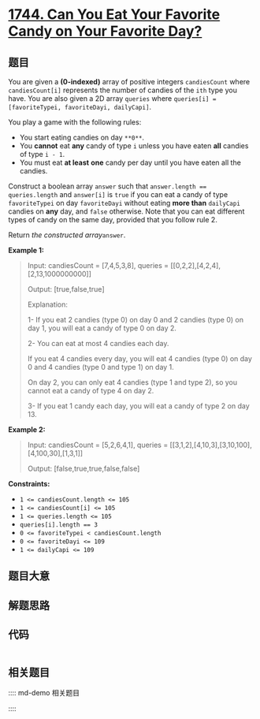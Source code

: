 # [1744. Can You Eat Your Favorite Candy on Your Favorite Day?](https://leetcode.com/problems/can-you-eat-your-favorite-candy-on-your-favorite-day)

## 题目

You are given a **(0-indexed)** array of positive integers `candiesCount`
where `candiesCount[i]` represents the number of candies of the `ith` type you
have. You are also given a 2D array `queries` where `queries[i] =
[favoriteTypei, favoriteDayi, dailyCapi]`.

You play a game with the following rules:

  * You start eating candies on day `**0**`.
  * You **cannot** eat **any** candy of type `i` unless you have eaten **all** candies of type `i - 1`.
  * You must eat **at least** **one** candy per day until you have eaten all the candies.

Construct a boolean array `answer` such that `answer.length == queries.length`
and `answer[i]` is `true` if you can eat a candy of type `favoriteTypei` on
day `favoriteDayi` without eating **more than** `dailyCapi` candies on **any**
day, and `false` otherwise. Note that you can eat different types of candy on
the same day, provided that you follow rule 2.

Return _the constructed array_`answer`.



**Example 1:**

> Input: candiesCount = [7,4,5,3,8], queries = [[0,2,2],[4,2,4],[2,13,1000000000]]
> 
> Output: [true,false,true]
> 
> Explanation:
> 
> 1- If you eat 2 candies (type 0) on day 0 and 2 candies (type 0) on day 1, you will eat a candy of type 0 on day 2.
> 
> 2- You can eat at most 4 candies each day.
> 
>    If you eat 4 candies every day, you will eat 4 candies (type 0) on day 0 and 4 candies (type 0 and type 1) on day 1.
> 
>    On day 2, you can only eat 4 candies (type 1 and type 2), so you cannot eat a candy of type 4 on day 2.
> 
> 3- If you eat 1 candy each day, you will eat a candy of type 2 on day 13.

**Example 2:**

> Input: candiesCount = [5,2,6,4,1], queries = [[3,1,2],[4,10,3],[3,10,100],[4,100,30],[1,3,1]]
> 
> Output: [false,true,true,false,false]

**Constraints:**

  * `1 <= candiesCount.length <= 105`
  * `1 <= candiesCount[i] <= 105`
  * `1 <= queries.length <= 105`
  * `queries[i].length == 3`
  * `0 <= favoriteTypei < candiesCount.length`
  * `0 <= favoriteDayi <= 109`
  * `1 <= dailyCapi <= 109`


## 题目大意

## 解题思路

## 代码

```javascript

```

## 相关题目

:::: md-demo 相关题目

::::
